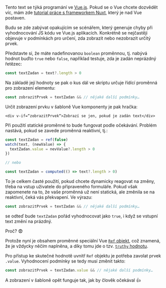 Tento text se týká programání ve [Vue.js](https://vuejs.org/). Pokud se o Vue chcete dozvědět víc, mám zde [tutorial práce s frameworkem Nuxt](/article/nuxt), který je nad Vue postaven.

Budu se zde zabývat opakujícím se scénářem, který generuje chyby při vyhodnocování JS kódu ve Vue.js aplikacích. Konkrétně se nejčastěji objevuje v podmínkách pro určení, zda zobrazit nebo nezobrazit určitý prvek.

Představte si, že máte nadefinovanou `boolean` proměnnou, tj. nabývá hodnot buďto `true` nebo `false`, například testuje, zda je zadán neprázdný řetězec:
```js
const textZadan = text?.length > 0
```

Na základě její hodnoty se pak o kus dál ve skriptu určuje řídící proměnná pro zobrazení elementu:
```js
const zobrazitPrvek = textZadan && // nějaké další podmínky…
```

Určit zobrazení prvku v šabloně Vue komponenty je pak hračka:
```vue
<div v-if=“zobrazitPrvek“>Zobrazí se jen, pokud je zadán text</div>
```

Při použití statické proměnné to bude fungovat podle očekávání. Problém nastává, pokud se zavede proměnná reaktivní, tj.:
```js
const textZadan = ref(false)
watch(text, (newValue) => {
  textZadan.value = nevValue?.length > 0
})

// nebo

const textZadan = computed(() => text?.length > 0)
```

To je celkem časté použití, pokud chcete dynamicky reagovat na změny, třeba na vstup uživatele do připraveného formuláře. Pokud však zapomenete na to, že vaše proměnná už není statická, ale změnila se na reaktivní, čeká vás překvapení. Ve výrazu:
```js
const zobrazitPrvek = textZadan && // nějaké další podmínky…
```

se odteď bude `textZadan` pořád vyhodnocovat jako `true`, i když se vstupní text změní na prázdný. 

Proč? :fearful:

Protože nyní je obsahem proměnné speciální Vue [`Ref` objekt](https://vuejs.org/guide/essentials/reactivity-fundamentals.html#ref), což znamená, že je vždycky něčím naplněna, a díky tomu jde o tzv. [`truthy` hodnotu](https://developer.mozilla.org/en-US/docs/Glossary/Truthy). 

Pro přístup ke skutečné hodnotě uvnitř `Ref` objektu je potřeba zavolat prvek `.value`. Vyhodnocení podmínky se tedy musí změnit takto:
```js
const zobrazitPrvek = textZadan.value && // nějaké další podmínky…
```

A zobrazení v šabloně opět funguje tak, jak by člověk očekával :+1:
